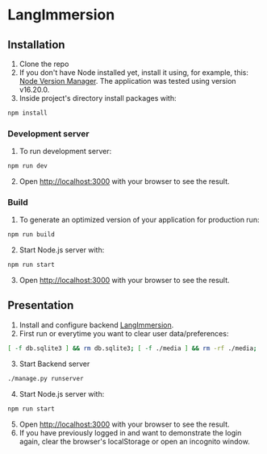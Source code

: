 # LangImmersion

## Installation

1. Clone the repo
2. If you don't have Node installed yet, install it using, for example, this: [Node Version Manager](https://github.com/nvm-sh/nvm). The application was tested using version v16.20.0.
3. Inside project's directory install packages with:

```bash
npm install
```

### Development server

1. To run development server:

```bash
npm run dev
```

2. Open [http://localhost:3000](http://localhost:3000) with your browser to see the result.

### Build

1. To generate an optimized version of your application for production run:

```bash
npm run build
```

2. Start Node.js server with:

```bash
npm run start
```

3. Open [http://localhost:3000](http://localhost:3000) with your browser to see the result.

## Presentation

1. Install and configure backend [LangImmersion](https://git.wmi.amu.edu.pl/s464887/LangImmersion).
2. First run or everytime you want to clear user data/preferences:

```bash
[ -f db.sqlite3 ] && rm db.sqlite3; [ -f ./media ] && rm -rf ./media; ./manage.py makemigrations && ./manage.py migrate && ./manage.py loaddata languages categories users && ./manage.py crawl --name=openaccessgovernment
```

3. Start Backend server

```bash
./manage.py runserver
```

4. Start Node.js server with:

```bash
npm run start
```

5. Open [http://localhost:3000](http://localhost:3000) with your browser to see the result.
6. If you have previously logged in and want to demonstrate the login again, clear the browser's localStorage or open an incognito window.
